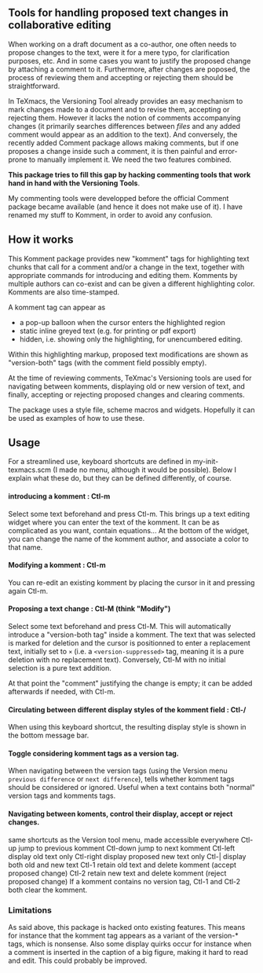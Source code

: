 ## Tools for handling proposed text changes in collaborative editing

When working on a draft document as a co-author, one often needs to propose changes to the text, were it for a mere typo,
for clarification purposes, etc. And in some cases you want to justify the proposed change by attaching a comment to it.
Furthermore, after changes are poposed, the process of reviewing them and accepting or rejecting them should be straightforward.

In TeXmacs, the Versioning Tool already provides an easy mechanism to mark changes made to
a document and to revise them, accepting or rejecting them. However it lacks the notion of comments accompanying changes
(it primarily searches differences between _files_ and any added comment would appear as an addition to the text). And
conversely, the recently added Comment package allows making comments, but if one proposes a
change inside such a comment, it is then painful and error-prone to manually implement it. We need the two features combined. 

**This package tries to fill this gap by hacking commenting tools that work hand in hand with the Versioning Tools**.

My commenting tools were developped before the official Comment package became available (and hence it does not make use of it). I have renamed my stuff to Komment, in order to avoid any confusion.

## How it works
This Komment package provides new "komment" tags for highlighting text chunks that call for a comment and/or a change in the text, together with appropriate commands for introducing and editing them. Komments by multiple authors can co-exist and can be given a different highlighting color. Komments are also time-stamped.

A komment tag can appear as
 - a pop-up balloon when the cursor enters the highlighted region
 - static inline greyed text (e.g. for printing or pdf export)
 - hidden, i.e. showing only the highlighting, for unencumbered editing.

Within this highlighting markup, proposed text modifications are shown as "version-both" tags (with the comment field possibly empty).

At the time of reviewing comments, TeXmac's Versioning tools are used for navigating between komments,
displaying old or new version of text, and finally, accepting or rejecting proposed changes and clearing comments.

The package uses a style file, scheme macros and widgets. Hopefully it can be used as examples of how to use these.

## Usage
For a streamlined use, keyboard shortcuts are defined in my-init-texmacs.scm (I made no menu, although it would be possible).
Below I explain what these do, but they can be defined differently, of course.

#### introducing a komment : Ctl-m 
Select some text beforehand and press Ctl-m. This brings up a text editing widget where you can enter the text of the komment. 
It can be as complicated as you want, contain equations...
At the bottom of the widget, you can change the name of the komment author, and associate a color to that name.

#### Modifying a komment : Ctl-m
You can re-edit an existing komment by placing the cursor in it and pressing again  Ctl-m.

#### Proposing a text change : Ctl-M (think "Modify")
 Select some text beforehand and press Ctl-M. This will automatically introduce a "version-both tag" inside a komment.
 The text that was selected is marked for deletion and the cursor is positionned to enter a replacement text,
 initially set to `×` (i.e. a `<version-suppressed>` tag, meaning it is a pure deletion with no replacement text).
 Conversely, Ctl-M with no initial selection is a pure text addition.
  
At that point the "comment" justifying the change is empty; it can be added afterwards if needed, with Ctl-m.

#### Circulating between different display styles of the komment field : Ctl-/
When using this keyboard shortcut, the resulting display style is shown in the bottom message bar.

#### Toggle considering komment tags as a version tag.
When navigating between the version tags (using the Version menu  `previous difference` or `next difference`),
tells whether komment tags should be considered or ignored. Useful when a text contains both "normal"  version tags and komments tags. 
 
#### Navigating between koments, control their display, accept or reject changes.

same shortcuts as the Version tool menu, made accessible everywhere
  Ctl-up  jump to previous komment 
  Ctl-down jump to next komment
  Ctl-left display old text only
  Ctl-right display proposed new text only
  Ctl-|  display both old and new text
  Ctl-1 retain old text and delete komment  (accept proposed change)
  Ctl-2 retain new text and delete komment (reject proposed change)
If a komment contains no version tag, Ctl-1 and Ctl-2 both clear the komment.


### Limitations
As said above, this package is hacked onto existing features. This means for instance that the komment
tag appears as a variant of the version-* tags, which is nonsense. 
Also some display quirks occur for instance when a comment is inserted in the caption of
a big figure, making it hard to read and edit. This could probably be improved.
